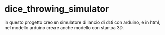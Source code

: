 # dice_throwing_simulator

in questo progetto creo un simulatore di lancio di dati con arduino, e in html, nel modello arduino creare anche modello con stampa 3D.
